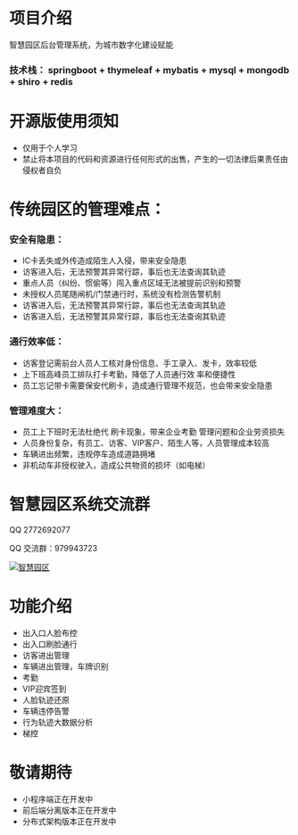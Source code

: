 # 项目介绍

智慧园区后台管理系统，为城市数字化建设赋能

<h3>技术栈： springboot + thymeleaf + mybatis + mysql + mongodb + shiro + redis </h3>

# 开源版使用须知

<ul>
    <li>仅用于个人学习</li>
    <li>禁止将本项目的代码和资源进行任何形式的出售，产生的一切法律后果责任由侵权者自负</li>
</ul>

# 传统园区的管理难点：

<h3>安全有隐患：</h3>
<ul>
    <li>IC卡丢失或外传造成陌生人入侵，带来安全隐患</li>
    <li>访客进入后，无法预警其异常行踪，事后也无法查询其轨迹</li>
    <li>重点人员（纠纷、惯偷等）闯入重点区域无法被提前识别和预警</li>
    <li>未授权人员尾随闸机/门禁通行时，系统没有检测告警机制</li>
    <li>访客进入后，无法预警其异常行踪，事后也无法查询其轨迹</li>
    <li>访客进入后，无法预警其异常行踪，事后也无法查询其轨迹</li>
</ul>

<h3>通行效率低：</h3>
<ul>
    <li>访客登记需前台人员人工核对身份信息、手工录入、发卡，效率较低</li>
    <li>上下班高峰员工排队打卡考勤，降低了人员通行效 率和便捷性</li>
    <li>员工忘记带卡需要保安代刷卡，造成通行管理不规范，也会带来安全隐患</li>
</ul>

<h3>管理难度大：</h3>
<ul>
    <li>员工上下班时无法杜绝代 刷卡现象，带来企业考勤 管理问题和企业劳资损失</li>
    <li>人员身份复杂，有员工、访客、VIP客户、陌生人等，人员管理成本较高</li>
    <li>车辆进出频繁，违规停车造成道路拥堵</li>
    <li>非机动车非授权驶入，造成公共物资的损坏（如电梯）</li>
</ul>

# 智慧园区系统交流群

QQ  2772692077

QQ 交流群：979943723

<a target="_blank" href="https://qm.qq.com/cgi-bin/qm/qr?k=0TtDhfhhKvJOkK8jCtJfaFB2CvM6EJne&jump_from=webapi"><img border="0" src="//pub.idqqimg.com/wpa/images/group.png" alt="智慧园区" title="智慧园区"></a>

# 功能介绍
<ul>
    <li>出入口人脸布控</li>
    <li>出入口刷脸通行</li>
    <li>访客进出管理</li>
    <li>车辆进出管理，车牌识别</li>
    <li>考勤</li>
    <li>VIP迎宾签到</li>
    <li>人脸轨迹还原</li>
    <li>车辆违停告警</li>
    <li>行为轨迹大数据分析</li>
    <li>梯控</li>
</ul>

# 敬请期待

<ul>
    <li>小程序端正在开发中</li>
    <li>前后端分离版本正在开发中</li>
    <li>分布式架构版本正在开发中</li>
</ul>

